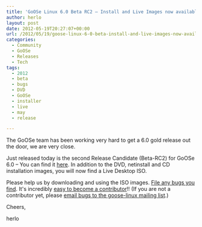 ```yaml
---
title: 'GoOSe Linux 6.0 Beta RC2 – Install and Live Images now available'
author: herlo
layout: post
date: 2012-05-19T20:27:07+00:00
url: /2012/05/19/goose-linux-6-0-beta-install-and-live-images-now-available/
categories:
  - Community
  - GoOSe
  - Releases
  - Tech
tags:
  - 2012
  - beta
  - bugs
  - DVD
  - GoOSe
  - installer
  - live
  - may
  - release

---
```

The GoOSe team has been working very hard to get a 6.0 gold release out the door, we are very close.

Just released today is the second Release Candidate (Beta-RC2) for GoOSe 6.0 – You can find it [here][1]. In addition to the DVD, netinstall and CD installation images, you will now find a Live Desktop ISO.

Please help us by downloading and using the ISO images. [File any bugs you find][2]. It's incredibly [easy to become a contributor][3]!! (If you are not a contributor yet, please [email bugs to the goose-linux mailing list][4].)

Cheers,

herlo

 [1]: http://koji.gooselinux.org/releases/6.0/Beta-RC2/
 [2]: https://github.com/gooseproject/main/issues/new
 [3]: https://github.com/gooseproject/main/blob/master/README.rst
 [4]: https://groups.google.com/group/goose-linux